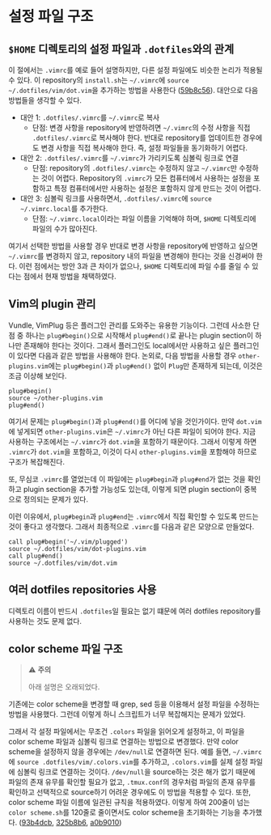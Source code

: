설정 파일 구조
==============

## `$HOME` 디렉토리의 설정 파일과 `.dotfiles`와의 관계

이 절에서는 `.vimrc`를 예로 들어 설명하지만, 다른 설정 파일에도 비슷한 논리가
적용될 수 있다.
이 repository의 `install.sh`는 `~/.vimrc`에
`source ~/.dotfiles/vim/dot.vim`을 추가하는 방법을 사용한다
([59b8c56](https://github.com/zeta709/dotfiles/commit/59b8c56a26602abddf38b6d4fcf06bb616073944)).
대안으로 다음 방법들을 생각할 수 있다.

* 대안 1: `.dotfiles/.vimrc`를 `~/.vimrc`로 복사
  * 단점: 변경 사항을 repository에 반영하려면
  `~/.vimrc`의 수정 사항을 직접 `.dotfiles/.vimrc`로 복사해야 한다.
  반대로 repository를 업데이트한 경우에도 변경 사항을 직접 복사해야 한다.
  즉, 설정 파일들을 동기화하기 어렵다.
* 대안 2: `.dotfiles/.vimrc`를 `~/.vimrc`가 가리키도록 심볼릭 링크로 연결
  * 단점: repository의 `.dotfiles/.vimrc`는 수정하지 않고
  `~/.vimrc`만 수정하는 것이 어렵다. Repository의 `.vimrc`가 모든 컴퓨터에서
  사용하는 설정을 포함하고 특정 컴퓨터에서만 사용하는 설정은 포함하지
  않게 만드는 것이 어렵다.
* 대안 3: 심볼릭 링크를 사용하면서,
  `.dotfiles/.vimrc`에 `source ~/.vimrc.local`를 추가한다.
  * 단점: `~/.vimrc.local`이라는 파일 이름을 기억해야 하며,
    `$HOME` 디렉토리에 파일의 수가 많아진다.

여기서 선택한 방법을 사용할 경우 반대로 변경 사항을 repository에 반영하고
싶으면 `~/.vimrc`를 변경하지 않고, repository 내의 파일을 변경해야
한다는 것을 신경써야 한다. 이런 점에서는 방안 3과 큰 차이가 없으나,
`$HOME` 디렉토리에 파일 수를 줄일 수 있다는 점에서 현재 방법을 채택하였다.

## Vim의 plugin 관리

Vundle, VimPlug 등은 플러그인 관리를 도와주는 유용한 기능이다.
그런데 사소한 단점 중 하나는 `plug#begin()`으로 시작해서
`plug#end()`로 끝나는 plugin section이 하나만 존재해야 한다는 것이다.
그래서 플러그인도 local에서만 사용하고 싶은
플러그인이 있다면 다음과 같은 방법을 사용해야 한다.
논외로, 다음 방법을 사용할 경우 `other-plugins.vim`에는 `plug#begin()`과
`plug#end()` 없이 `Plug`만 존재하게 되는데, 이것은 조금 이상해 보인다.

```
plug#begin()
source ~/other-plugins.vim
plug#end()
```

여기서 문제는 `plug#begin()`과 `plug#end()`를 어디에 넣을 것인가이다.
만약 `dot.vim`에 넣게되면 `other-plugins.vim`은 `~/.vimrc`가 아닌 다른
파일이 되어야 한다. 지금 사용하는 구조에서는 `~/.vimrc`가 `dot.vim`을
포함하기 때문이다. 그래서 이렇게 하면 `.vimrc`가 `dot.vim`을 포함하고,
이것이 다시 `other-plugins.vim`을 포함해야 하므로 구조가 복잡해진다.

또, 무심코 `.vimrc`를 열었는데 이 파일에는 `plug#begin`과 `plug#end`가
없는 것을 확인하고 plugin section을 추가할 가능성도 있는데,
이렇게 되면 plugin section이 중복으로 정의되는 문제가 있다.

이런 이유에서, `plug#begin`과 `plug#end`는 `.vimrc`에서
직접 확인할 수 있도록 만드는 것이 좋다고 생각했다.
그래서 최종적으로 `.vimrc`를 다음과 같은 모양으로 만들었다.

```
call plug#begin('~/.vim/plugged')
source ~/.dotfiles/vim/dot-plugins.vim
call plug#end()
source ~/.dotfiles/vim/dot.vim
```

## 여러 dotfiles repositories 사용

디렉토리 이름이 반드시 `.dotfiles`일 필요는 없기 떄문에 여러 dotfiles
repository를 사용하는 것도 문제 없다.

## color scheme 파일 구조

> :warning: **주의**
>
> 아래 설명은 오래되었다.

기존에는 color scheme을 변경할 때 grep, sed 등을 이용해서 설정 파일을
수정하는 방법을 사용했다. 그런데 이렇게 하니 스크립트가 너무 복잡해지는
문제가 있었다.

그래서 각 설정 파일에서는 무조건 `.colors` 파일을 읽어오게 설정하고,
이 파일을 color scheme 파일과 심볼릭 링크로 연결하는 방법으로 변경했다.
만약 color scheme을 설정하지 않을 경우에는 `/dev/null`로 연결하면 된다.
예를 들면, `~/.vimrc`에 `source .dotfiles/vim/.colors.vim`를 추가하고,
`.colors.vim`를 실제 설정 파일에 심볼릭 링크로 연결하는 것이다.
`/dev/null`을 source하는 것은 해가 없기 때문에 파일의 존재 유무를
확인할 필요가 없고, `.tmux.conf`의 경우처럼 파일의 존재 유무를
확인하고 선택적으로 source하기 어려운 경우에도 이 방법을 적용할 수 있다.
또한, color scheme 파일 이름에 일관된 규칙을 적용하였다. 이렇게 하여
200줄이 넘는 `color scheme.sh`를 120줄로 줄이면서도 color scheme을 초기화하는
기능을 추가했다.
([93b4dcb](https://github.com/zeta709/dotfiles/commit/93b4dcbfaf4bb8fa289e8c5ca6d51c6f96099c7b),
[325b8b6](https://github.com/zeta709/dotfiles/commit/325b8b61df7c89fcf62feb6b25a2167bb9c92885),
[a0b9010](https://github.com/zeta709/dotfiles/commit/a0b9010d2dc754d0683ff7deed942c41a02de620))
